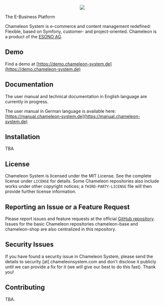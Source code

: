 <p align="center">
    <a href="https://chameleonsystem.com" target="_blank">
        <img src="https://demo.chameleon-system.de/chameleon/mediapool/8/ae/chameleon-logo_id3834.png">
    </a>
    <div>
        The E-Business Platform
    </div>
</p>

Chameleon System is e-commerce and content management redefined: Flexible, based on Symfony, customer- and
project-oriented. Chameleon is a product of the [ESONO AG](https://www.esono.de/).

Demo
----

Find a demo at [https://demo.chameleon-system.de](https://demo.chameleon-system.de)

Documentation
-------------

The user manual and technical documentation in English language are currently in progress.

The user manual in German language is available here: [https://manual.chameleon-system.de](https://manual.chameleon-system.de)

Installation
------------

TBA

License
-------

Chameleon System is licensed under the MIT License. See the complete license under `LICENSE` for details.
Some Chameleon repositories also include works under other copyright notices; a `THIRD-PARTY-LICENSE` file will then
provide further license information. 

Reporting an Issue or a Feature Request
---------------------------------------

Please report issues and feature requests at the official [GitHub repository](https://github.com/chameleon-system/chameleon-system/issues).
Issues for the basic Chameleon repositories chameleon-base and chameleon-shop are also centralized in this repository.

Security Issues
---------------

If you have found a security issue in Chameleon System, please send the details to
security [at] chameleonsystem.com and don't disclose it publicly until we can provide a
fix for it (we will give our best to do this fast). Thank you!

Contributing
------------

TBA.
